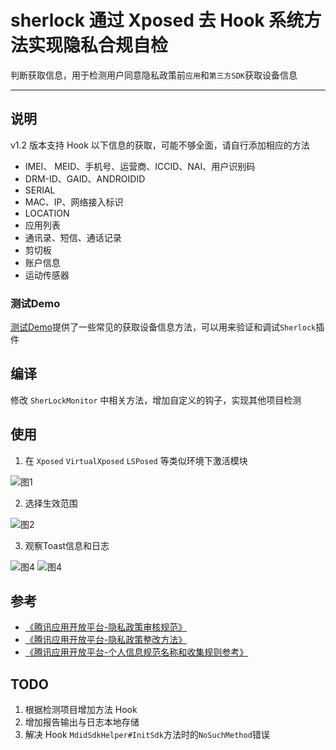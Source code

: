 # sherlock 通过 Xposed 去 Hook 系统方法实现隐私合规自检

判断获取信息，用于检测用户同意隐私政策前`应用`和`第三方SDK`获取设备信息

---

## 说明

v1.2 版本支持 Hook 以下信息的获取，可能不够全面，请自行添加相应的方法

- IMEI、 MEID、手机号、运营商、ICCID、NAI、用户识别码
- DRM-ID、GAID、ANDROIDID
- SERIAL
- MAC、IP、网络接入标识
- LOCATION
- 应用列表
- 通讯录、短信、通话记录
- 剪切板
- 账户信息
- 运动传感器

### 测试Demo

[测试Demo](https://github.com/MaYiFei1995/HEGUIDemo)提供了一些常见的获取设备信息方法，可以用来验证和调试`Sherlock`插件

## 编译

修改 `SherLockMonitor` 中相关方法，增加自定义的钩子，实现其他项目检测

## 使用

1. 在 `Xposed` `VirtualXposed` `LSPosed` 等类似环境下激活模块

![图1](./imgs/01.png)

2. 选择生效范围

![图2](./imgs/02.png)

3. 观察Toast信息和日志

![图4](./imgs/03.png)
![图4](./imgs/04.png)

## 参考

- [《腾讯应用开放平台-隐私政策审核规范》](https://wikinew.open.qq.com/index.html#/iwiki/875339652)
- [《腾讯应用开放平台-隐私政策整改方法》](https://wikinew.open.qq.com/index.html#/iwiki/886144166)
- [《腾讯应用开放平台-个人信息规范名称和收集规则参考》](https://wikinew.open.qq.com/index.html#/iwiki/4006865844)

## TODO

1. 根据检测项目增加方法 Hook
2. 增加报告输出与日志本地存储
3. 解决 Hook `MdidSdkHelper#InitSdk`方法时的`NoSuchMethod`错误
